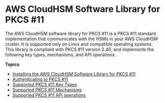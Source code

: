 # AWS CloudHSM Software Library for PKCS \#11<a name="pkcs11-library"></a>

The AWS CloudHSM software library for PKCS \#11 is a PKCS \#11 standard implementation that communicates with the HSMs in your AWS CloudHSM cluster\. It is supported only on Linux and compatible operating systems\. This library is compliant with PKCS \#11 version 2\.40, and implements the following key types, mechanisms, and API operations\.

**Topics**
+ [Installing the AWS CloudHSM Software Library for PKCS \#11](pkcs11-library-install.md)
+ [Authenticating to PKCS \#11](pkcs11-pin.md)
+ [Supported PKCS \#11 Key Types](pkcs11-key-types.md)
+ [Supported PKCS \#11 Mechanisms](pkcs11-mechanisms.md)
+ [Supported PKCS \#11 API operations](pkcs11-apis.md)